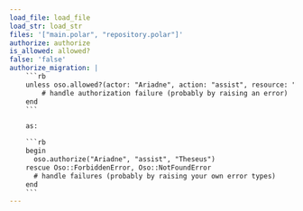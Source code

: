 ```yaml
---
load_file: load_file
load_str: load_str
files: '["main.polar", "repository.polar"]'
authorize: authorize
is_allowed: allowed?
false: 'false'
authorize_migration: |
    ```rb
    unless oso.allowed?(actor: "Ariadne", action: "assist", resource: "Theseus")
        # handle authorization failure (probably by raising an error)
    end
    ```

    as:

    ```rb
    begin
      oso.authorize("Ariadne", "assist", "Theseus")
    rescue Oso::ForbiddenError, Oso::NotFoundError
      # handle failures (probably by raising your own error types)
    end
    ```
---
```

